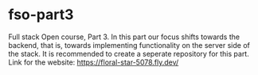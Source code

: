 # fso-part3
Full stack Open course, Part 3.
In this part our focus shifts towards the backend, that is, towards implementing functionality on the server side of the stack. It is recommended to create a seperate repository for this part.
Link for the website: https://floral-star-5078.fly.dev/
